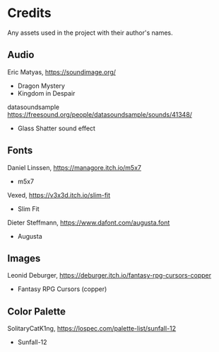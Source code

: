 # Credits
Any assets used in the project with their author's names.

## Audio
Eric Matyas, https://soundimage.org/
- Dragon Mystery
- Kingdom in Despair

datasoundsample https://freesound.org/people/datasoundsample/sounds/41348/
- Glass Shatter sound effect

## Fonts
Daniel Linssen, https://managore.itch.io/m5x7
- m5x7

Vexed, https://v3x3d.itch.io/slim-fit
- Slim Fit

Dieter Steffmann, https://www.dafont.com/augusta.font
- Augusta

## Images
Leonid Deburger, https://deburger.itch.io/fantasy-rpg-cursors-copper
- Fantasy RPG Cursors (copper)


## Color Palette
SolitaryCatK1ng, https://lospec.com/palette-list/sunfall-12
- Sunfall-12